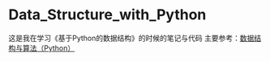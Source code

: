 # Data_Structure_with_Python
这是我在学习《基于Python的数据结构》的时候的笔记与代码
主要参考：[数据结构与算法（Python）](https://jackkuo666.github.io/Data_Structure_with_Python_book/)



